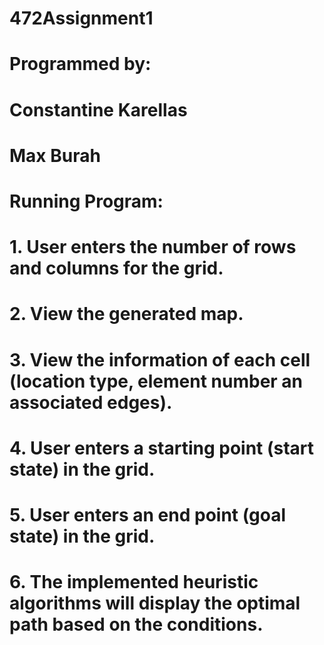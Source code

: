 # 472Assignment1

# Programmed by:
# Constantine Karellas
# Max Burah

# Running Program:
# 1. User enters the number of rows and columns for the grid.
# 2. View the generated map.
# 3. View the information of each cell (location type, element number an associated edges).
# 4. User enters a starting point (start state) in the grid.
# 5. User enters an end point (goal state) in the grid.
# 6. The implemented heuristic algorithms will display the optimal path based on the conditions.

